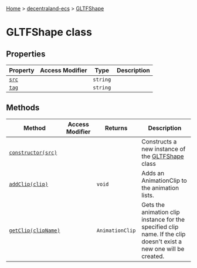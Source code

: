 [Home](./index) &gt; [decentraland-ecs](./decentraland-ecs.md) &gt; [GLTFShape](./decentraland-ecs.gltfshape.md)

# GLTFShape class

## Properties

|  Property | Access Modifier | Type | Description |
|  --- | --- | --- | --- |
|  [`src`](./decentraland-ecs.gltfshape.src.md) |  | `string` |  |
|  [`tag`](./decentraland-ecs.gltfshape.tag.md) |  | `string` |  |

## Methods

|  Method | Access Modifier | Returns | Description |
|  --- | --- | --- | --- |
|  [`constructor(src)`](./decentraland-ecs.gltfshape.constructor.md) |  |  | Constructs a new instance of the [GLTFShape](./decentraland-ecs.gltfshape.md) class |
|  [`addClip(clip)`](./decentraland-ecs.gltfshape.addclip.md) |  | `void` | Adds an AnimationClip to the animation lists. |
|  [`getClip(clipName)`](./decentraland-ecs.gltfshape.getclip.md) |  | `AnimationClip` | Gets the animation clip instance for the specified clip name. If the clip doesn't exist a new one will be created. |

